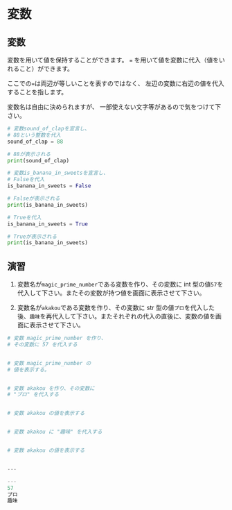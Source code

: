 # 変数

## 変数

変数を用いて値を保持することができます。
`=` を用いて値を変数に代入（値をいれること）ができます。

ここでの`=`は両辺が等しいことを表すのではなく、
左辺の変数に右辺の値を代入することを指します。

変数名は自由に決められますが、
一部使えない文字等があるので気をつけて下さい。

```py
# 変数sound_of_clapを宣言し、
# 88という整数を代入
sound_of_clap = 88

# 88が表示される
print(sound_of_clap)

# 変数is_banana_in_sweetsを宣言し、
# Falseを代入
is_banana_in_sweets = False

# Falseが表示される
print(is_banana_in_sweets)

# Trueを代入
is_banana_in_sweets = True

# Trueが表示される
print(is_banana_in_sweets)
```

## 演習

1. 変数名が`magic_prime_number`である変数を作り、その変数に int 型の値`57`を代入して下さい。またその変数が持つ値を画面に表示させて下さい。

2. 変数名が`akakou`である変数を作り、その変数に str 型の値`プロ`を代入した後、`趣味`を再代入して下さい。またそれぞれの代入の直後に、変数の値を画面に表示させて下さい。

```py
# 変数 magic_prime_number を作り、
# その変数に 57 を代入する


# 変数 magic_prime_number の
# 値を表示する。


# 変数 akakou を作り、その変数に
# "プロ" を代入する


# 変数 akakou の値を表示する


# 変数 akakou に "趣味" を代入する


# 変数 akakou の値を表示する


---

---
57
プロ
趣味
```
